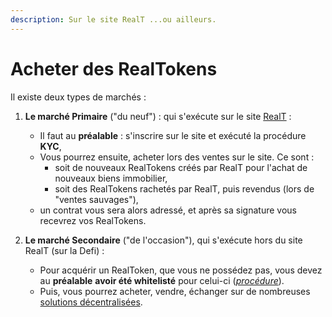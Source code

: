 ```yaml
---
description: Sur le site RealT ...ou ailleurs.
---
```


# Acheter des RealTokens

Il existe deux types de marchés :

1.  **Le marché Primaire** ("du neuf") : qui s'exécute sur le site [RealT](https://realt.co/)  :

    * Il faut au **préalable** : s'inscrire sur le site et exécuté la procédure **KYC**,
    * Vous pourrez ensuite,  acheter lors des ventes sur le site. Ce sont :&#x20;
      * soit de nouveaux RealTokens créés par RealT pour l'achat de nouveaux biens immobilier,
      * soit des RealTokens rachetés par RealT, puis revendus (lors de "ventes sauvages"),
    * un contrat vous sera alors adressé, et après sa signature vous recevrez vos RealTokens.


2. **Le marché Secondaire** ("de l'occasion"), qui s'exécute hors du site RealT (sur la Defi) :&#x20;
   * Pour acquérir un RealToken, que vous ne possédez pas, vous devez au **préalable** **avoir été whitelisté** pour celui-ci ([_procédure_](../procedure-de-whitelisting.md)).
   * Puis, vous pourrez acheter, vendre, échanger sur de nombreuses [solutions décentralisées](../../defi-realt/dex-swap/).
